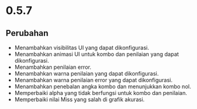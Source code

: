 # 0.5.7

## Perubahan

- Menambahkan visibilitas UI yang dapat dikonfigurasi.
- Menambahkan animasi UI untuk kombo dan penilaian yang dapat dikonfigurasi.
- Menambahkan penilaian error.
- Menambahkan warna penilaian yang dapat dikonfigurasi.
- Menambahkan warna penilaian error yang dapat dikonfigurasi.
- Menambahkan penebalan angka kombo dan menunjukkan kombo nol.
- Memperbaiki alpha yang tidak berfungsi untuk kombo dan penilaian.
- Memperbaiki nilai Miss yang salah di grafik akurasi.

